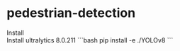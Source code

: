 # pedestrian-detection

<summary>Install</summary>
Install ultralytics 8.0.211
```bash
pip install -e ./YOLOv8
```
